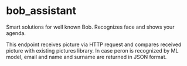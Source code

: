 # bob_assistant

Smart solutions for well known Bob. Recognizes face and shows your agenda.

This endpoint receives picture via HTTP request and compares received picture with existing pictures library. In case peron is recognized by ML model, email and name and surname are returned in JSON format.
